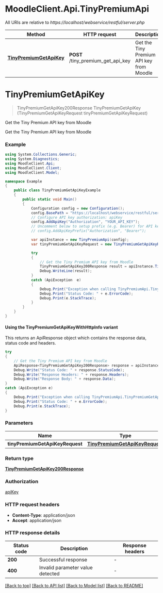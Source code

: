 # MoodleClient.Api.TinyPremiumApi

All URIs are relative to *https://localhost/webservice/restful/server.php*

| Method | HTTP request | Description |
|--------|--------------|-------------|
| [**TinyPremiumGetApiKey**](TinyPremiumApi.md#tinypremiumgetapikey) | **POST** /tiny_premium_get_api_key | Get the Tiny Premium API key from Moodle |

<a id="tinypremiumgetapikey"></a>
# **TinyPremiumGetApiKey**
> TinyPremiumGetApiKey200Response TinyPremiumGetApiKey (TinyPremiumGetApiKeyRequest tinyPremiumGetApiKeyRequest)

Get the Tiny Premium API key from Moodle

Get the Tiny Premium API key from Moodle

### Example
```csharp
using System.Collections.Generic;
using System.Diagnostics;
using MoodleClient.Api;
using MoodleClient.Client;
using MoodleClient.Model;

namespace Example
{
    public class TinyPremiumGetApiKeyExample
    {
        public static void Main()
        {
            Configuration config = new Configuration();
            config.BasePath = "https://localhost/webservice/restful/server.php";
            // Configure API key authorization: apiKey
            config.AddApiKey("Authorization", "YOUR_API_KEY");
            // Uncomment below to setup prefix (e.g. Bearer) for API key, if needed
            // config.AddApiKeyPrefix("Authorization", "Bearer");

            var apiInstance = new TinyPremiumApi(config);
            var tinyPremiumGetApiKeyRequest = new TinyPremiumGetApiKeyRequest(); // TinyPremiumGetApiKeyRequest | 

            try
            {
                // Get the Tiny Premium API key from Moodle
                TinyPremiumGetApiKey200Response result = apiInstance.TinyPremiumGetApiKey(tinyPremiumGetApiKeyRequest);
                Debug.WriteLine(result);
            }
            catch (ApiException  e)
            {
                Debug.Print("Exception when calling TinyPremiumApi.TinyPremiumGetApiKey: " + e.Message);
                Debug.Print("Status Code: " + e.ErrorCode);
                Debug.Print(e.StackTrace);
            }
        }
    }
}
```

#### Using the TinyPremiumGetApiKeyWithHttpInfo variant
This returns an ApiResponse object which contains the response data, status code and headers.

```csharp
try
{
    // Get the Tiny Premium API key from Moodle
    ApiResponse<TinyPremiumGetApiKey200Response> response = apiInstance.TinyPremiumGetApiKeyWithHttpInfo(tinyPremiumGetApiKeyRequest);
    Debug.Write("Status Code: " + response.StatusCode);
    Debug.Write("Response Headers: " + response.Headers);
    Debug.Write("Response Body: " + response.Data);
}
catch (ApiException e)
{
    Debug.Print("Exception when calling TinyPremiumApi.TinyPremiumGetApiKeyWithHttpInfo: " + e.Message);
    Debug.Print("Status Code: " + e.ErrorCode);
    Debug.Print(e.StackTrace);
}
```

### Parameters

| Name | Type | Description | Notes |
|------|------|-------------|-------|
| **tinyPremiumGetApiKeyRequest** | [**TinyPremiumGetApiKeyRequest**](TinyPremiumGetApiKeyRequest.md) |  |  |

### Return type

[**TinyPremiumGetApiKey200Response**](TinyPremiumGetApiKey200Response.md)

### Authorization

[apiKey](../README.md#apiKey)

### HTTP request headers

 - **Content-Type**: application/json
 - **Accept**: application/json


### HTTP response details
| Status code | Description | Response headers |
|-------------|-------------|------------------|
| **200** | Successful response |  -  |
| **400** | Invalid parameter value detected |  -  |

[[Back to top]](#) [[Back to API list]](../README.md#documentation-for-api-endpoints) [[Back to Model list]](../README.md#documentation-for-models) [[Back to README]](../README.md)

